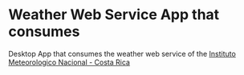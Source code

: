 # Weather Web Service App that consumes

Desktop App that consumes the weather web service of the [Instituto Meteorologico Nacional - Costa Rica](https://www.imn.ac.cr/web/imn/inicio)


